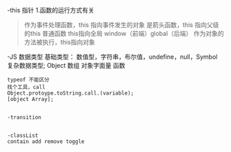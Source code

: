 -this
指针
1.函数的运行方式有关
>作为事件处理函数，this 指向事件发生的对象
>是箭头函数，this 指向父级的this
>普通函数 this指向全局 window（前端）global（后端）
>作为对象的方法被执行，this指向对象


-JS 数据类型
基础类型：
数值型，字符串，布尔值，undefine，null，Symbol
复杂数据类型;
Object
    数组  对象字面量 函数

    typeof 不能区分
    找个工具，call
    Object.protoype.toString.call.(variable);
    [object Array];


    -transition


    -classList
    contain add remove toggle
